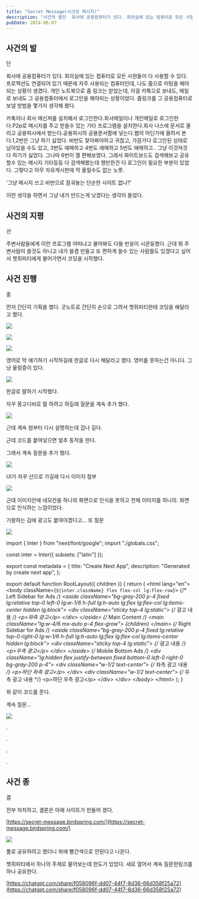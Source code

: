 ```yaml
---
title: "Secret Message(시크릿 메시지)"
description: "사건의 발단  회사에 공용컴퓨터가 있다. 회의실에 있는 컴퓨터로 모든 사원들이 다 사용할 수 있다. 프로젝션도 연결되어 있기 때문에 자주 사용되는 컴퓨터인데, 나도 줌으로 미팅을 해야되는 상황이 생겼다. 개인 노트북으로 줌 링크는 받았는데, 이걸 카톡으로 보내도, 메일로 보내도 그 공용..."
pubDate: 2024-06-07
---
```


## 사건의 발

단

회사에 공용컴퓨터가 있다. 회의실에 있는 컴퓨터로 모든 사원들이 다 사용할 수 있다. 프로젝션도 연결되어 있기 때문에 자주 사용되는 컴퓨터인데, 나도 줌으로 미팅을 해야되는 상황이 생겼다. 개인 노트북으로 줌 링크는 받았는데, 이걸 카톡으로 보내도, 메일로 보내도 그 공용컴퓨터에서 로그인을 해야되는 상황이었다. 줌링크를 그 공용컴퓨터로 보낼 방법을 몇가지 생각해 봤다.

카톡이나 회사 메신져를 설치해서 로그인한다.회사메일이나 개인메일로 로그인한다.P2p로 메시지를 주고 받을수 있는 기타 프로그램을 설치한다.회사 나스에 문서로 올리고 공용피시에서 받는다.공용피시의 공용문서함에 넣는다.웹의 어딘가에 올려서 본다.1,2번은 그냥 하기 싫었다. 비번도 찾아봐야하고 귀찮고, 가끔가다 로그인된 상태로 남아있을 수도 있고, 3번도 애매하고 4번도 애매하고 5번도 애매하고.. 그냥 이것저것 다 하기가 싫었다. 그나마 6번이 젤 편해보였다. 그래서 화이트보드도 검색해보고 공유할수 있는 메시지 기타등등 다 검색해봤는데 웬만한건 다 로그인이 필요한 부분이 있었다. 그렇다고 아무 자유게시판에 막 올릴수도 없는 노릇.

‘그냥 메시지 쓰고 비번으로 잠궈놓는 단순한 사이트 없나?’

이런 생각을 하면서 그냥 내가 만드는게 낫겠다는 생각이 들었다.

## 사건의 지평

선

주변사람들에게 이런 프로그램 어떠냐고 물어봐도 다들 반응이 시쿤둥했다. 근데 뭐 주변사람이 쓸것도 아니고 내가 쓸겸 만들고 또 편하게 쓸수 있는 사람들도 있겠다고 싶어서 쳇쥐피티에게 물어가면서 코딩을 시작했다.

## 사건 진행

중

먼저 간단히 기획을 했다. 굿노트로 간단히 손으로 그려서 쳇쥐피티한테 코딩을 해달라고 했다.

![](/content/images/2024/06/DraggedImage-6.png)

![](/content/images/2024/06/DraggedImage-1-1.png)

![](/content/images/2024/06/DraggedImage-2-1.png)

영어로 막 얘기하기 시작하길래 한글로 다시 해달라고 했다. 영어를 못하는건 아니다. 그냥 울렁증이 있다.

![](/content/images/2024/06/DraggedImage-3-1.png)

한글로 말하기 시작했다.

자꾸 몽고디비로 멀 하려고 하길래 질문을 계속 추가 했다.

![](/content/images/2024/06/DraggedImage-4-1.png)

근데 계속 첨부터 다시 설명하는데 겁나 길다.

근데 코드를 붙여넣으면 얼추 동작을 한다.

그래서 계속 질문을 추가 했다.

![](/content/images/2024/06/DraggedImage-5-1.png)

UI가 자꾸 산으로 가길래 다시 이미지 첨부

![](/content/images/2024/06/DraggedImage-6-1.png)

근데 이미지안에 네모칸을 하나의 화면으로 인식을 못하고 전체 이미지를 하나의. 화면으로 인식하는 느낌이었다.

기왕하는 김에 광고도 붙여야겠다고… 또 질문

![](/content/images/2024/06/DraggedImage-7.png)

import { Inter } from "next/font/google";
import "./globals.css";

const inter = Inter({ subsets: ["latin"] });

export const metadata = {
  title: "Create Next App",
  description: "Generated by create next app",
};

export default function RootLayout({ children }) {
  return (
    &lt;html lang="en"&gt;
      &lt;body className={`${inter.className} flex flex-col lg:flex-row`}&gt;
        {/* Left Sidebar for Ads */}
        &lt;aside className="bg-gray-200 p-4 fixed lg:relative top-0 left-0 lg:w-1/6 h-full lg:h-auto lg:flex lg:flex-col lg:items-center hidden lg:block"&gt;
          &lt;div className="sticky top-4 lg:static"&gt;
            {/* 광고 내용 */}
            &lt;p&gt;좌측 광고&lt;/p&gt;
          &lt;/div&gt;
        &lt;/aside&gt;
        {/* Main Content */}
        &lt;main className="lg:w-4/6 mx-auto p-4 flex-grow"&gt;
          {children}
        &lt;/main&gt;
        {/* Right Sidebar for Ads */}
        &lt;aside className="bg-gray-200 p-4 fixed lg:relative top-0 right-0 lg:w-1/6 h-full lg:h-auto lg:flex lg:flex-col lg:items-center hidden lg:block"&gt;
          &lt;div className="sticky top-4 lg:static"&gt;
            {/* 광고 내용 */}
            &lt;p&gt;우측 광고&lt;/p&gt;
          &lt;/div&gt;
        &lt;/aside&gt;
        {/* Mobile Bottom Ads */}
        &lt;div className="lg:hidden flex justify-between fixed bottom-0 left-0 right-0 bg-gray-200 p-4"&gt;
          &lt;div className="w-1/2 text-center"&gt;
            {/* 좌측 광고 내용 */}
            &lt;p&gt;하단 좌측 광고&lt;/p&gt;
          &lt;/div&gt;
          &lt;div className="w-1/2 text-center"&gt;
            {/* 우측 광고 내용 */}
            &lt;p&gt;하단 우측 광고&lt;/p&gt;
          &lt;/div&gt;
        &lt;/div&gt;
      &lt;/body&gt;
    &lt;/html&gt;
  );
}

위 같이 코드를 준다.

계속 질문…

![](/content/images/2024/06/DraggedImage-8.png)

.

.

.

.

## 사건 종

결

전부 차치하고, 결론은 아래 사이트가 만들어 졌다.

[https://secret-message.birdspring.com/](https://secret-message.birdspring.com/)

![](/content/images/2024/06/DraggedImage-9.png)

풀로 공유하려고 했더니 위에 빨간색으로 안된다고 나온다.

쳇쥐피티에서 하나의 주제로 물어보는데 한도가 있었다. 새로 열어서 계속 질문한링크를 하나 공유한다.

[https://chatgpt.com/share/f058096f-dd07-44f7-8d36-66d358f25a72](https://chatgpt.com/share/f058096f-dd07-44f7-8d36-66d358f25a72)